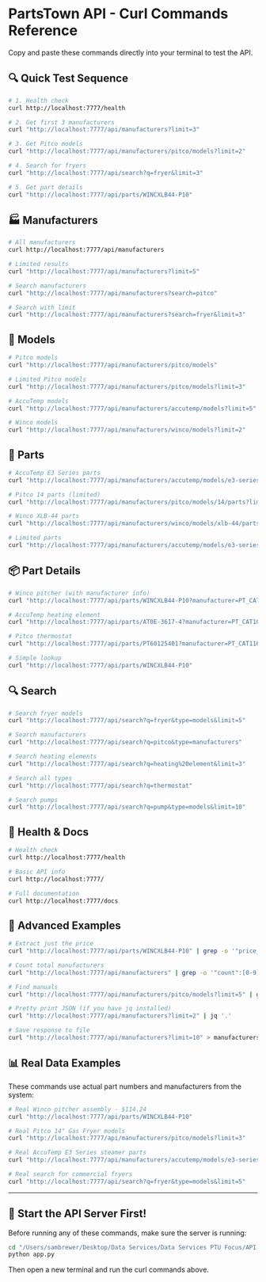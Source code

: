 # PartsTown API - Curl Commands Reference

Copy and paste these commands directly into your terminal to test the API.

## 🔍 Quick Test Sequence
```bash
# 1. Health check
curl http://localhost:7777/health

# 2. Get first 3 manufacturers
curl "http://localhost:7777/api/manufacturers?limit=3"

# 3. Get Pitco models
curl "http://localhost:7777/api/manufacturers/pitco/models?limit=2"

# 4. Search for fryers
curl "http://localhost:7777/api/search?q=fryer&limit=3"

# 5. Get part details
curl "http://localhost:7777/api/parts/WINCXLB44-P10"
```

## 🏭 Manufacturers
```bash
# All manufacturers
curl http://localhost:7777/api/manufacturers

# Limited results
curl "http://localhost:7777/api/manufacturers?limit=5"

# Search manufacturers
curl "http://localhost:7777/api/manufacturers?search=pitco"

# Search with limit
curl "http://localhost:7777/api/manufacturers?search=fryer&limit=3"
```

## 🔧 Models
```bash
# Pitco models
curl "http://localhost:7777/api/manufacturers/pitco/models"

# Limited Pitco models
curl "http://localhost:7777/api/manufacturers/pitco/models?limit=3"

# AccuTemp models
curl "http://localhost:7777/api/manufacturers/accutemp/models?limit=5"

# Winco models
curl "http://localhost:7777/api/manufacturers/winco/models?limit=2"
```

## 🔩 Parts
```bash
# AccuTemp E3 Series parts
curl "http://localhost:7777/api/manufacturers/accutemp/models/e3-series/parts"

# Pitco 14 parts (limited)
curl "http://localhost:7777/api/manufacturers/pitco/models/14/parts?limit=5"

# Winco XLB-44 parts
curl "http://localhost:7777/api/manufacturers/winco/models/xlb-44/parts"

# Limited parts
curl "http://localhost:7777/api/manufacturers/accutemp/models/e3-series/parts?limit=10"
```

## 📦 Part Details
```bash
# Winco pitcher (with manufacturer info)
curl "http://localhost:7777/api/parts/WINCXLB44-P10?manufacturer=PT_CAT25482179&manufacturer_uri=winco"

# AccuTemp heating element
curl "http://localhost:7777/api/parts/AT0E-3617-4?manufacturer=PT_CAT1000&manufacturer_uri=accutemp"

# Pitco thermostat
curl "http://localhost:7777/api/parts/PT60125401?manufacturer=PT_CAT1163&manufacturer_uri=pitco"

# Simple lookup
curl "http://localhost:7777/api/parts/WINCXLB44-P10"
```

## 🔍 Search
```bash
# Search fryer models
curl "http://localhost:7777/api/search?q=fryer&type=models&limit=5"

# Search manufacturers
curl "http://localhost:7777/api/search?q=pitco&type=manufacturers"

# Search heating elements
curl "http://localhost:7777/api/search?q=heating%20element&limit=3"

# Search all types
curl "http://localhost:7777/api/search?q=thermostat"

# Search pumps
curl "http://localhost:7777/api/search?q=pump&type=models&limit=10"
```

## 🏥 Health & Docs
```bash
# Health check
curl http://localhost:7777/health

# Basic API info
curl http://localhost:7777/

# Full documentation
curl http://localhost:7777/docs
```

## 🧪 Advanced Examples
```bash
# Extract just the price
curl "http://localhost:7777/api/parts/WINCXLB44-P10" | grep -o '"price_text":"[^"]*'

# Count total manufacturers
curl "http://localhost:7777/api/manufacturers" | grep -o '"count":[0-9]*'

# Find manuals
curl "http://localhost:7777/api/manufacturers/pitco/models?limit=5" | grep -o '"manuals":\[[^]]*\]'

# Pretty print JSON (if you have jq installed)
curl "http://localhost:7777/api/manufacturers?limit=2" | jq '.'

# Save response to file
curl "http://localhost:7777/api/manufacturers?limit=10" > manufacturers.json
```

## 📊 Real Data Examples

These commands use actual part numbers and manufacturers from the system:

```bash
# Real Winco pitcher assembly - $114.24
curl "http://localhost:7777/api/parts/WINCXLB44-P10"

# Real Pitco 14" Gas Fryer models
curl "http://localhost:7777/api/manufacturers/pitco/models?limit=3"

# Real AccuTemp E3 Series steamer parts
curl "http://localhost:7777/api/manufacturers/accutemp/models/e3-series/parts?limit=5"

# Real search for commercial fryers
curl "http://localhost:7777/api/search?q=fryer&type=models&limit=5"
```

---

## 🚀 Start the API Server First!

Before running any of these commands, make sure the server is running:

```bash
cd "/Users/sambrewer/Desktop/Data Services/Data Services PTU Focus/API Scraper V2"
python app.py
```

Then open a new terminal and run the curl commands above.